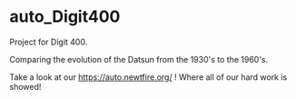 # auto_Digit400

Project for Digit 400.

Comparing the evolution of the Datsun from the 1930's to the 1960's.

Take a look at our https://auto.newtfire.org/ ! Where all of our hard work is showed!
